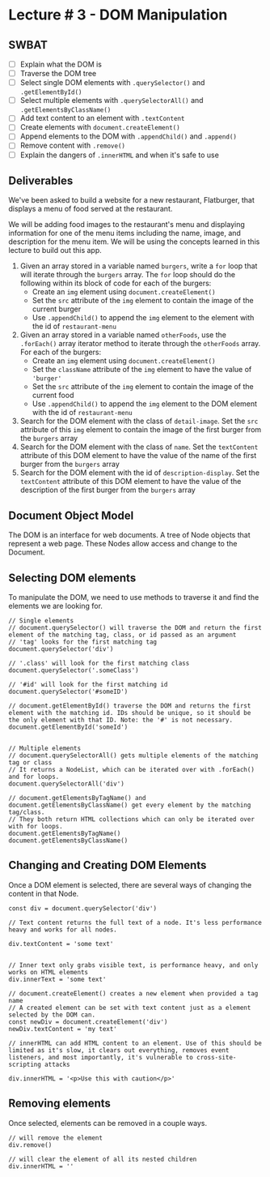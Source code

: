 # Lecture # 3 - DOM Manipulation
## SWBAT
- [ ] Explain what the DOM is
- [ ] Traverse the DOM tree
- [ ] Select single DOM elements with `.querySelector()` and `.getElementById()`
- [ ] Select multiple elements with `.querySelectorAll()` and `.getElementsByClassName()`
- [ ] Add text content to an element with `.textContent`
- [ ] Create elements with `document.createElement()`
- [ ] Append elements to the DOM with `.appendChild()` and `.append()`
- [ ] Remove content with `.remove()`
- [ ] Explain the dangers of `.innerHTML` and when it's safe to use

## Deliverables 
We've been asked to build a website for a new restaurant, Flatburger, that displays a menu of food served at the restaurant.

We will be adding food images to the restaurant's menu and displaying information for one of the menu items including the name, image, and description for the menu item. We will be using the concepts learned in this lecture to build out this app.

1. Given an array stored in a variable named `burgers`, write a `for` loop that will iterate through the `burgers` array. The `for` loop should do the following within its block of code for each of the burgers:
    - Create an `img` element using `document.createElement()`
    - Set the `src` attribute of the `img` element to contain the image of the current burger
    - Use `.appendChild()` to append the `img` element to the element with the id of `restaurant-menu`
2. Given an array stored in a variable named `otherFoods`, use the `.forEach()` array iterator method to iterate through the `otherFoods` array. For each of the burgers:
    - Create an `img` element using `document.createElement()`
    - Set the `className` attribute of the `img` element to have the value of `'burger'`
    - Set the `src` attribute of the `img` element to contain the image of the current food
    - Use `.appendChild()` to append the `img` element to the DOM element with the id of `restaurant-menu`
3. Search for the DOM element with the class of `detail-image`. Set the `src` attribute of this `img` element to contain the image of the first burger from the `burgers` array
4. Search for the DOM element with the class of `name`. Set the `textContent` attribute of this DOM element to have the value of the name of the first burger from the `burgers` array
5. Search for the DOM element with the id of `description-display`. Set the `textContent` attribute of this DOM element to have the value of the description of the first burger from the `burgers` array


## Document Object Model
The DOM is an interface for web documents. A tree of Node objects that represent a web page. These Nodes allow access and change to the Document. 

## Selecting DOM elements
To manipulate the DOM, we need to use methods to traverse it and find the elements we are looking for. 


```
// Single elements
// document.querySelector() will traverse the DOM and return the first element of the matching tag, class, or id passed as an argument
// 'tag' looks for the first matching tag
document.querySelector('div')

// '.class' will look for the first matching class
document.querySelector('.someClass')

// '#id' will look for the first matching id
document.querySelector('#someID')

// document.getElementById() traverse the DOM and returns the first element with the matching id. IDs should be unique, so it should be the only element with that ID. Note: the '#' is not necessary. 
document.getElementById('someId')


// Multiple elements
// document.querySelectorAll() gets multiple elements of the matching tag or class 
// It returns a NodeList, which can be iterated over with .forEach() and for loops. 
document.querySelectorAll('div')

// document.getElementsByTagName() and document.getElementsByClassName() get every element by the matching tag/class.
// They both return HTML collections which can only be iterated over with for loops.
document.getElementsByTagName()
document.getElementsByClassName()

```

## Changing and Creating DOM Elements
Once a DOM element is selected, there are several ways of changing the content in that Node.

```
const div = document.querySelector('div')

// Text content returns the full text of a node. It's less performance heavy and works for all nodes. 

div.textContent = 'some text'


// Inner text only grabs visible text, is performance heavy, and only works on HTML elements
div.innerText = 'some text'

// document.createElement() creates a new element when provided a tag name
// A created element can be set with text content just as a element selected by the DOM can.
const newDiv = document.createElement('div')
newDiv.textContent = 'my text'

// innerHTML can add HTML content to an element. Use of this should be limited as it's slow, it clears out everything, removes event listeners, and most importantly, it's vulnerable to cross-site-scripting attacks

div.innerHTML = '<p>Use this with caution</p>'

```


## Removing elements
Once selected, elements can be removed in a couple ways.

```
// will remove the element
div.remove()

// will clear the element of all its nested children
div.innerHTML = ''

```